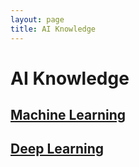 ```yaml
---
layout: page
title: AI Knowledge
---
```


<h1>AI Knowledge</h1>

<div class="course-cards">
  <!-- Machine Learning Card -->
  <div class="course-card">
    <h2><a href="/ai-knowledge/machine-learning/">Machine Learning</a></h2>
  </div>

  <!-- Deep Learning Card -->
  <div class="course-card">
    <h2><a href="/ai-knowledge/deep-learning/">Deep Learning</a></h2>
  </div>

  <!-- Add more courses as needed -->
</div>